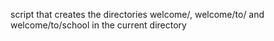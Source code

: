  script that creates the directories welcome/, welcome/to/ and welcome/to/school in the current directory
